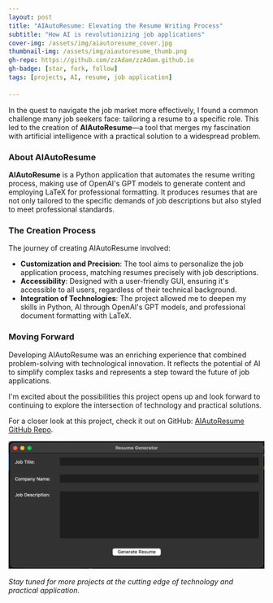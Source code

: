 ```yaml
---
layout: post
title: "AIAutoResume: Elevating the Resume Writing Process"
subtitle: "How AI is revolutionizing job applications"
cover-img: /assets/img/aiautoresume_cover.jpg
thumbnail-img: /assets/img/aiautoresume_thumb.png
gh-repo: https://github.com/zzAdam/zzAdam.github.io
gh-badge: [star, fork, follow]
tags: [projects, AI, resume, job application]

---
```


In the quest to navigate the job market more effectively, I found a common challenge many job seekers face: tailoring a resume to a specific role. This led to the creation of **AIAutoResume**—a tool that merges my fascination with artificial intelligence with a practical solution to a widespread problem.

### About AIAutoResume

**AIAutoResume** is a Python application that automates the resume writing process, making use of OpenAI's GPT models to generate content and employing LaTeX for professional formatting. It produces resumes that are not only tailored to the specific demands of job descriptions but also styled to meet professional standards.

### The Creation Process

The journey of creating AIAutoResume involved:

- **Customization and Precision**: The tool aims to personalize the job application process, matching resumes precisely with job descriptions.
- **Accessibility**: Designed with a user-friendly GUI, ensuring it's accessible to all users, regardless of their technical background.
- **Integration of Technologies**: The project allowed me to deepen my skills in Python, AI through OpenAI's GPT models, and professional document formatting with LaTeX.

### Moving Forward

Developing AIAutoResume was an enriching experience that combined problem-solving with technological innovation. It reflects the potential of AI to simplify complex tasks and represents a step toward the future of job applications.

I'm excited about the possibilities this project opens up and look forward to continuing to explore the intersection of technology and practical solutions.

For a closer look at this project, check it out on GitHub: [AIAutoResume GitHub Repo](https://github.com/zzAdam/AI_Resume_Maker).

![AIAutoResume Screenshot](/assets/img/aiautoresume_screenshot.png)

*Stay tuned for more projects at the cutting edge of technology and practical application.*
